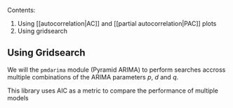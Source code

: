 Contents:
1. Using [[autocorrelation|AC]] and [[partial autocorrelation|PAC]] plots
2. Using gridsearch

## Using Gridsearch
We will the `pmdarima` module (Pyramid ARIMA) to perform searches accross multiple combinations of the ARIMA parameters $p$, $d$ and $q$.

This library uses AIC as a metric to compare the performance of multiple models